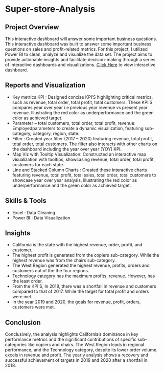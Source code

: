 # Super-store-Analysis

## Project Overview
This interactive dashboard will answer some important business questions. This interactive dashboard was built to answer some important business questions on sales and profit-related metrics. For this project, I utilized Power BI to clean, analyze and visualize the data set. The project aims to provide actionable insights and facilitate decision-making through a series of interactive dashboards and visualizations. [Click Here](https://app.powerbi.com/view?r=eyJrIjoiODNkZmU5ZTAtMTkzYi00NDFhLTgxOGItYTZjNWNiZTgwYWQ0IiwidCI6ImRmODY3OWNkLWE4MGUtNDVkOC05OWFjLWM4M2VkN2ZmOTVhMCJ9) to view interactive dashboard.

## Reports and Visualization

- Key metrics KPI : Designed concise KPI’S highlighting critical metrics, such as revenue, total order, total profit, total customers. These KPI’S compares year over year i.e previous year revenue vs present year revenue. Illustrating the red color as underperformance and the green color as achieved target.
- Parameter – total customers, total order, total profit, revenue: Employedparameters to create a dynamic  visualization, featuring sub-category, category, region, state.
- Filter : Created  year filter (2017 – 2020) featuring revenue, total profit, total order, total customers. The filter also interacts with other charts on the dashboard including the year over year (YOY) KPI. 
- Map Viz with Tooltip Visualization: Constructed an interactive map visualization with tooltips, showcasing  revenue, total order, total profit, customers for each state.
- Line and Stacked Column Charts : Created these  interactive charts featuring revenue, total profit, total sales, total order, total customers to showcase year over year analysis, illustrating the red color as underperformance and the green color as achieved target.

## Skills & Tools
- Excel : Data Cleaning
- Power BI : Data Visualization

## Insights
- California is the state with the highest revenue, order, profit, and customer.
- The highest profit is generated from the copiers sub-category. While the highest revenue was from the chairs sub-category.
- The West Region  generated the highest revenue, profits, orders and customers out of the the four regions.
- Technology category has the maximum profits, revenue. However, has the least order.
- From the KPI’S, In 2018, there was a shortfall in revenue and customers compared to that of 2017. While the target for total profit and orders were met.
- In the year 2019 and 2020, the goals for revenue, profit, orders, customers were met.
  
## Conclusion

Conclusively, the analysis highlights California’s dominance in key performance metrics and the significant contributions of specific sub-categories like copiers and chairs. The West Region leads in regional performance, and the Technology category, despite its lower order volume, excels in revenue and profit. The yearly analysis shows a recovery and successful achievement of targets in 2019 and 2020 after a shortfall in 2018.
